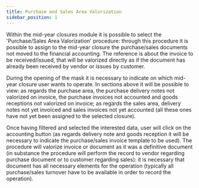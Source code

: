 ```yaml
---
title: Purchase and Sales Area Valorization
sidebar_position: 1
---
```


Within the mid-year closures module it is possible to select the 'Purchase/Sales Area Valorization' procedure: through this procedure it is possible to assign to the mid-year closure the purchase/sales documents not moved to the financial accounting. The reference is about the invoice to be received/issued, that will be valorized directly as if the document has already been received by vendor or issues by customer.

During the opening of the mask it is necessary to indicate on which mid-year closure user wants to operate. In sections above it will be possible to view: as regards the purchase area, the purchase delivery notes not valorized on invoice, the purchase invoices not accounted and goods receptions not valorized on invoice; as regards the sales area, delivery notes not yet invoiced and sales invoices not yet accounted (all these ones have not yet been assigned to the selected closure).

Once having filtered and selected the interested data, user will click on the accounting button (as regards delivery note and goods reception it will be necessary to indicate the purchase/sales invoice template to be used). The procedure will valorize invoice or document as it was a definitive document (in substance the procedure will perform the record to vendor regarding purchase document or to customer regarding sales): it is necessary that document has all necessary elements for the operation (typically all purchase/sales turnover have to be available in order to record the operation).






